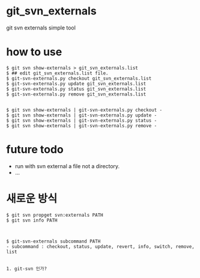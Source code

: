 # git_svn_externals
git svn externals simple tool


# how to use

    $ git svn show-externals > git_svn_externals.list
    $ ## edit git_svn_externals.list file.
    $ git-svn-externals.py checkout git_svn_externals.list
    $ git-svn-externals.py update git_svn_externals.list
    $ git-svn-externals.py status git_svn_externals.list
    $ git-svn-externals.py remove git_svn_externals.list


    $ git svn show-externals | git-svn-externals.py checkout -
    $ git svn show-externals | git-svn-externals.py update -
    $ git svn show-externals | git-svn-externals.py status -
    $ git svn show-externals | git-svn-externals.py remove -


# future todo
  * run with svn external a file not a directory.
  * ...



# 새로운 방식

    $ git svn propget svn:externals PATH
    $ git svn info PATH



    $ git-svn-externals subcommand PATH
    - subcommand : checkout, status, update, revert, info, switch, remove, list


    1. git-svn 인가?
